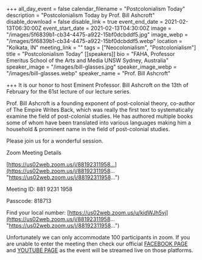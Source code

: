 +++
all_day_event = false
calendar_filename = "Postcolonialism Today"
description = "Postcolonialism Today by Prof. Bill Ashcroft"
disable_download = false
disable_link = true
event_end_date = 2021-02-13T06:30:00Z
event_start_date = 2021-02-13T04:30:00Z
image = "/images/5f6839b1-cb34-4475-a922-15bf0dcbddf5.jpg"
image_webp = "/images/5f6839b1-cb34-4475-a922-15bf0dcbddf5.webp"
location = "Kolkata, IN"
meeting_link = ""
tags = ["Neocolonialism", "Postcolonialism"]
title = "Postcolonialism Today"
[[speakers]]
bio = "FAHA, Professor Emeritus School of the Arts and Media UNSW Sydney, Australia"
speaker_image = "/images/bill-glasses.jpg"
speaker_image_webp = "/images/bill-glasses.webp"
speaker_name = "Prof. Bill Ashcroft"

+++
It is our honor to host Eminent Professor. Bill Ashcroft on the 13th of February for the 61st lecture of our lecture series.

Prof. Bill Ashcroft is a founding exponent of post-colonial theory, co-author of The Empire Writes Back, which was really the first text to systematically examine the field of post-colonial studies. He has authored multiple books some of whom have been translated into various languages making him a household & prominent name in the field of post-colonial studies.

Please join us for a wonderful session.

Zoom Meeting Details

[https://us02web.zoom.us/j/88192311958...](https://us02web.zoom.us/j/88192311958... "https://us02web.zoom.us/j/88192311958...")

Meeting ID: 881 9231 1958

Passcode: 818713

Find your local number: [https://us02web.zoom.us/u/kidWJh5vj](https://us02web.zoom.us/j/88192311958... "https://us02web.zoom.us/j/88192311958...")

Unfortunately we can only accommodate 100 participants in zoom. If you are unable to enter the meeting then check our official [FACEBOOK PAGE](https://www.facebook.com/CalcuttaComparatists1919 "Facebook Page") and [YOUTUBE PAGE](https://www.youtube.com/channel/UCf3NTN5X_eXHa5b8FCabp9Q "Youtube Channel") as the event will be streamed live on those platforms.